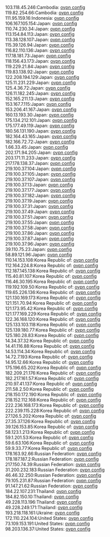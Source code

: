 103.118.45.246:Cambodia: [ovpn config](vpn/103_118_45_246.ovpn)  
119.82.254.66:Cambodia: [ovpn config](vpn/119_82_254_66.ovpn)  
111.95.159.16:Indonesia: [ovpn config](vpn/111_95_159_16.ovpn)  
106.167.105.154:Japan: [ovpn config](vpn/106_167_105_154.ovpn)  
110.74.230.34:Japan: [ovpn config](vpn/110_74_230_34.ovpn)  
113.154.84.113:Japan: [ovpn config](vpn/113_154_84_113.ovpn)  
113.38.128.107:Japan: [ovpn config](vpn/113_38_128_107.ovpn)  
115.39.126.94:Japan: [ovpn config](vpn/115_39_126_94.ovpn)  
116.82.110.136:Japan: [ovpn config](vpn/116_82_110_136.ovpn)  
117.18.181.73:Japan: [ovpn config](vpn/117_18_181_73.ovpn)  
118.156.43.173:Japan: [ovpn config](vpn/118_156_43_173.ovpn)  
119.229.21.84:Japan: [ovpn config](vpn/119_229_21_84.ovpn)  
119.83.138.92:Japan: [ovpn config](vpn/119_83_138_92.ovpn)  
122.208.194.129:Japan: [ovpn config](vpn/122_208_194_129.ovpn)  
125.11.231.229:Japan: [ovpn config](vpn/125_11_231_229.ovpn)  
125.4.36.72:Japan: [ovpn config](vpn/125_4_36_72.ovpn)  
126.11.182.245:Japan: [ovpn config](vpn/126_11_182_245.ovpn)  
152.165.211.13:Japan: [ovpn config](vpn/152_165_211_13.ovpn)  
153.167.7.115:Japan: [ovpn config](vpn/153_167_7_115.ovpn)  
153.206.41.167:Japan: [ovpn config](vpn/153_206_41_167.ovpn)  
160.13.193.30:Japan: [ovpn config](vpn/160_13_193_30.ovpn)  
175.134.212.101:Japan: [ovpn config](vpn/175_134_212_101.ovpn)  
175.177.49.119:Japan: [ovpn config](vpn/175_177_49_119.ovpn)  
180.56.131.190:Japan: [ovpn config](vpn/180_56_131_190.ovpn)  
182.164.43.165:Japan: [ovpn config](vpn/182_164_43_165.ovpn)  
182.166.72.72:Japan: [ovpn config](vpn/182_166_72_72.ovpn)  
1.66.33.45:Japan: [ovpn config](vpn/1_66_33_45.ovpn)  
202.171.94.205:Japan: [ovpn config](vpn/202_171_94_205.ovpn)  
203.171.11.233:Japan: [ovpn config](vpn/203_171_11_233.ovpn)  
217.178.138.37:Japan: [ovpn config](vpn/217_178_138_37.ovpn)  
219.100.37.104:Japan: [ovpn config](vpn/219_100_37_104.ovpn)  
219.100.37.105:Japan: [ovpn config](vpn/219_100_37_105.ovpn)  
219.100.37.107:Japan: [ovpn config](vpn/219_100_37_107.ovpn)  
219.100.37.13:Japan: [ovpn config](vpn/219_100_37_13.ovpn)  
219.100.37.177:Japan: [ovpn config](vpn/219_100_37_177.ovpn)  
219.100.37.182:Japan: [ovpn config](vpn/219_100_37_182.ovpn)  
219.100.37.19:Japan: [ovpn config](vpn/219_100_37_19.ovpn)  
219.100.37.31:Japan: [ovpn config](vpn/219_100_37_31.ovpn)  
219.100.37.49:Japan: [ovpn config](vpn/219_100_37_49.ovpn)  
219.100.37.51:Japan: [ovpn config](vpn/219_100_37_51.ovpn)  
219.100.37.55:Japan: [ovpn config](vpn/219_100_37_55.ovpn)  
219.100.37.58:Japan: [ovpn config](vpn/219_100_37_58.ovpn)  
219.100.37.86:Japan: [ovpn config](vpn/219_100_37_86.ovpn)  
219.100.37.87:Japan: [ovpn config](vpn/219_100_37_87.ovpn)  
219.100.37.96:Japan: [ovpn config](vpn/219_100_37_96.ovpn)  
39.110.75.23:Japan: [ovpn config](vpn/39_110_75_23.ovpn)  
58.89.121.96:Japan: [ovpn config](vpn/58_89_121_96.ovpn)  
110.14.153.108:Korea Republic of: [ovpn config](vpn/110_14_153_108.ovpn)  
112.164.224.8:Korea Republic of: [ovpn config](vpn/112_164_224_8.ovpn)  
112.187.145.138:Korea Republic of: [ovpn config](vpn/112_187_145_138.ovpn)  
115.40.81.107:Korea Republic of: [ovpn config](vpn/115_40_81_107.ovpn)  
116.46.30.195:Korea Republic of: [ovpn config](vpn/116_46_30_195.ovpn)  
119.192.109.50:Korea Republic of: [ovpn config](vpn/119_192_109_50.ovpn)  
119.65.226.136:Korea Republic of: [ovpn config](vpn/119_65_226_136.ovpn)  
121.130.169.173:Korea Republic of: [ovpn config](vpn/121_130_169_173.ovpn)  
121.151.70.94:Korea Republic of: [ovpn config](vpn/121_151_70_94.ovpn)  
121.173.95.42:Korea Republic of: [ovpn config](vpn/121_173_95_42.ovpn)  
121.177.169.229:Korea Republic of: [ovpn config](vpn/121_177_169_229.ovpn)  
122.36.168.120:Korea Republic of: [ovpn config](vpn/122_36_168_120.ovpn)  
125.133.103.118:Korea Republic of: [ovpn config](vpn/125_133_103_118.ovpn)  
125.139.180.77:Korea Republic of: [ovpn config](vpn/125_139_180_77.ovpn)  
125.180.28.83:Korea Republic of: [ovpn config](vpn/125_180_28_83.ovpn)  
14.34.37.32:Korea Republic of: [ovpn config](vpn/14_34_37_32.ovpn)  
14.41.116.88:Korea Republic of: [ovpn config](vpn/14_41_116_88.ovpn)  
14.53.114.34:Korea Republic of: [ovpn config](vpn/14_53_114_34.ovpn)  
14.72.7.193:Korea Republic of: [ovpn config](vpn/14_72_7_193.ovpn)  
14.95.12.66:Korea Republic of: [ovpn config](vpn/14_95_12_66.ovpn)  
175.196.65.202:Korea Republic of: [ovpn config](vpn/175_196_65_202.ovpn)  
182.209.21.176:Korea Republic of: [ovpn config](vpn/182_209_21_176.ovpn)  
182.217.161.57:Korea Republic of: [ovpn config](vpn/182_217_161_57.ovpn)  
210.97.41.137:Korea Republic of: [ovpn config](vpn/210_97_41_137.ovpn)  
211.58.2.50:Korea Republic of: [ovpn config](vpn/211_58_2_50.ovpn)  
218.150.172.190:Korea Republic of: [ovpn config](vpn/218_150_172_190.ovpn)  
218.152.112.168:Korea Republic of: [ovpn config](vpn/218_152_112_168.ovpn)  
222.236.168.173:Korea Republic of: [ovpn config](vpn/222_236_168_173.ovpn)  
222.239.115.228:Korea Republic of: [ovpn config](vpn/222_239_115_228.ovpn)  
27.126.5.202:Korea Republic of: [ovpn config](vpn/27_126_5_202.ovpn)  
27.35.37.126:Korea Republic of: [ovpn config](vpn/27_35_37_126.ovpn)  
39.126.153.85:Korea Republic of: [ovpn config](vpn/39_126_153_85.ovpn)  
58.123.1.213:Korea Republic of: [ovpn config](vpn/58_123_1_213.ovpn)  
59.1.201.53:Korea Republic of: [ovpn config](vpn/59_1_201_53.ovpn)  
59.6.63.106:Korea Republic of: [ovpn config](vpn/59_6_63_106.ovpn)  
59.9.33.77:Korea Republic of: [ovpn config](vpn/59_9_33_77.ovpn)  
178.163.92.66:Russian Federation: [ovpn config](vpn/178_163_92_66.ovpn)  
178.187.187.2:Russian Federation: [ovpn config](vpn/178_187_187_2.ovpn)  
217.150.74.39:Russian Federation: [ovpn config](vpn/217_150_74_39.ovpn)  
31.200.232.183:Russian Federation: [ovpn config](vpn/31_200_232_183.ovpn)  
46.46.32.250:Russian Federation: [ovpn config](vpn/46_46_32_250.ovpn)  
79.105.231.87:Russian Federation: [ovpn config](vpn/79_105_231_87.ovpn)  
91.147.21.62:Russian Federation: [ovpn config](vpn/91_147_21_62.ovpn)  
184.22.107.231:Thailand: [ovpn config](vpn/184_22_107_231.ovpn)  
184.82.150.10:Thailand: [ovpn config](vpn/184_82_150_10.ovpn)  
49.228.113.196:Thailand: [ovpn config](vpn/49_228_113_196.ovpn)  
49.228.249.171:Thailand: [ovpn config](vpn/49_228_249_171.ovpn)  
193.218.118.161:Ukraine: [ovpn config](vpn/193_218_118_161.ovpn)  
172.110.224.104:United States: [ovpn config](vpn/172_110_224_104.ovpn)  
73.109.153.191:United States: [ovpn config](vpn/73_109_153_191.ovpn)  
98.203.136.37:United States: [ovpn config](vpn/98_203_136_37.ovpn)  
